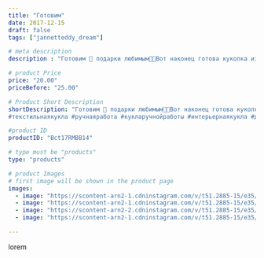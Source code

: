 ```yaml
---
title: "Готовим"
date: 2017-12-15
draft: false
tags: ["jannetteddy_dream"]

# meta description
description : "Готовим 🎁 подарки любимым💝🎄Вот наконец готова куколка из новой коллекции🙈 Девочка пока свободна!!! Так что, она с радостью переедет в новый 🏡 дом!!! По всем воп"

# product Price
price: "20.00"
priceBefore: "25.00"

# Product Short Description
shortDescription: "Готовим 🎁 подарки любимым💝🎄Вот наконец готова куколка из новой коллекции🙈 Девочка пока свободна!!! Так что, она с радостью переедет в новый 🏡 дом!!! По всем вопросам пишите 💌✏️в Директ!❄️
#текстильнаякукла #ручнаяработа #кукларучнойработы #интерьернаякукла #декор #своимируками #кукла #подарок #скороновыйгод #вналичии #праздниккнамприходит"

#product ID
productID: "Bct17RMBB14"

# type must be "products"
type: "products"

# product Images
# first image will be shown in the product page
images:
  - image: "https://scontent-arn2-1.cdninstagram.com/v/t51.2885-15/e35/25010826_1495761547126538_2630023026137104384_n.jpg?_nc_ht=scontent-arn2-1.cdninstagram.com&_nc_cat=102&_nc_ohc=gzh5VXtLKDoAX-5p8lR&se=7&tp=1&oh=5c638b546d6f51908f5220e6f1124209&oe=605B70CC&ig_cache_key=MTY3MDIyNzQ1NDA4ODA1MjgyMA%3D%3D.2"
  - image: "https://scontent-arn2-1.cdninstagram.com/v/t51.2885-15/e35/25005612_1695438930506598_800547303717863424_n.jpg?_nc_ht=scontent-arn2-1.cdninstagram.com&_nc_cat=106&_nc_ohc=WsjQXu8ZZNUAX9aCqKM&se=7&tp=1&oh=3608cd303a15dfbe6b25a40f025f4f5a&oe=605D17BD&ig_cache_key=MTY3MDIyNzUyNzY4MTI3MTMxMw%3D%3D.2"
  - image: "https://scontent-arn2-2.cdninstagram.com/v/t51.2885-15/e35/25013060_133982050602197_1113358525028892672_n.jpg?_nc_ht=scontent-arn2-2.cdninstagram.com&_nc_cat=105&_nc_ohc=f9Xv5rnbcU4AX-PVQN6&se=7&tp=1&oh=cce55c4ab8b8a43bf97289a9f2c41907&oe=605A8217&ig_cache_key=MTY3MDIyNzQzNjU0NzQ3MTg3Nw%3D%3D.2"
  - image: "https://scontent-arn2-1.cdninstagram.com/v/t51.2885-15/e35/25007341_1964207853904787_5836774660213047296_n.jpg?_nc_ht=scontent-arn2-1.cdninstagram.com&_nc_cat=111&_nc_ohc=aXugpRoiP8MAX8hYWp2&se=7&tp=1&oh=8bbc3b8efa2907dbb1da9ac068be79ce&oe=6059FFBE&ig_cache_key=MTY3MDIyODE4MzA3NDk0MDcyNg%3D%3D.2"

---
```

lorem
